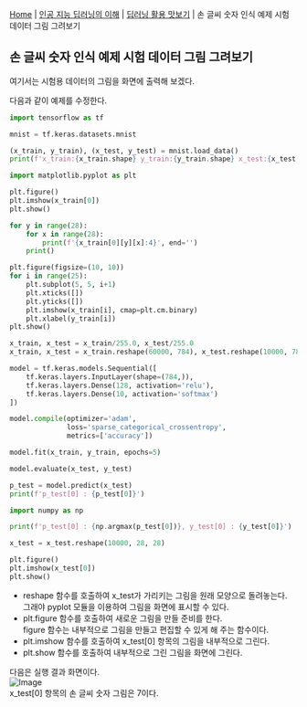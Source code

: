 [Home](./../../../README.md) | [인공 지능 딥러닝의 이해](./../../README.md) | [딥러닝 활용 맛보기](./../README.md) | 손 글씨 숫자 인식 예제 시험 데이터 그림 그려보기

## 손 글씨 숫자 인식 예제 시험 데이터 그림 그려보기
여기서는 시험용 데이터의 그림을 화면에 출력해 보겠다.

다음과 같이 예제를 수정한다.
```python
import tensorflow as tf

mnist = tf.keras.datasets.mnist

(x_train, y_train), (x_test, y_test) = mnist.load_data()
print(f'x_train:{x_train.shape} y_train:{y_train.shape} x_test:{x_test.shape} y_test:{y_test.shape}')

import matplotlib.pyplot as plt

plt.figure()
plt.imshow(x_train[0])
plt.show()

for y in range(28):
    for x in range(28):
        print(f'{x_train[0][y][x]:4}', end='')
    print()

plt.figure(figsize=(10, 10))
for i in range(25):
    plt.subplot(5, 5, i+1)
    plt.xticks([])
    plt.yticks([])
    plt.imshow(x_train[i], cmap=plt.cm.binary)
    plt.xlabel(y_train[i])
plt.show()

x_train, x_test = x_train/255.0, x_test/255.0
x_train, x_test = x_train.reshape(60000, 784), x_test.reshape(10000, 784)

model = tf.keras.models.Sequential([
    tf.keras.layers.InputLayer(shape=(784,)),
    tf.keras.layers.Dense(128, activation='relu'),
    tf.keras.layers.Dense(10, activation='softmax')
])

model.compile(optimizer='adam',
              loss='sparse_categorical_crossentropy',
              metrics=['accuracy'])

model.fit(x_train, y_train, epochs=5)

model.evaluate(x_test, y_test)

p_test = model.predict(x_test)
print(f'p_test[0] : {p_test[0]}')

import numpy as np

print(f'p_test[0] : {np.argmax(p_test[0])}, y_test[0] : {y_test[0]}')

x_test = x_test.reshape(10000, 28, 28)

plt.figure()
plt.imshow(x_test[0])
plt.show()
```
- reshape 함수를 호출하여 x_test가 가리키는 그림을 원래 모양으로 돌려놓는다.  
그래야 pyplot 모듈을 이용하여 그림을 화면에 표시할 수 있다.
- plt.figure 함수를 호출하여 새로운 그림을 만들 준비를 한다.  
figure 함수는 내부적으로 그림을 만들고 편집할 수 있게 해 주는 함수이다.
- plt.imshow 함수를 호출하여 x_test[0] 항목의 그림을 내부적으로 그린다.
- plt.show 함수를 호출하여 내부적으로 그린 그림을 화면에 그린다.


다음은 실행 결과 화면이다.  
![Image](https://github.com/user-attachments/assets/6b649a3d-7e9e-49a8-b3b6-94863df73610)  
x_test[0] 항목의 손 글씨 숫자 그림은 7이다.
